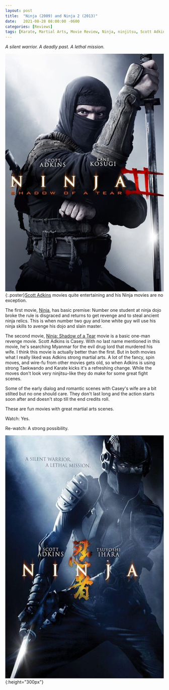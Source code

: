 ```yaml
---
layout: post
title:  "Ninja (2009) and Ninja 2 (2013)"
date:   2021-08-28 08:00:00 -0600
categories: [Reviews]
tags: [Karate, Martial Arts, Movie Review, Ninja, ninjitsu, Scott Adkins, Taekwondo]
---
```


*A silent warrior. A deadly past. A lethal mission.*

![Ninja poster](/assets/2021/08/ninja-shadow-of-a-tear-2013.jpg){:.poster}[Scott Adkins](https://www.imdb.com/name/nm0012078/) movies quite entertaining and his Ninja movies are no exception.

The first movie, [Ninja](https://www.imdb.com/title/tt1182921/), has basic premise: Number one student at ninja dojo broke the rule is disgraced and returns to get revenge and to steal ancient ninja relics. This is when number two guy and lone white guy will use his ninja skills to avenge his dojo and slain master.

The second movie, [Ninja: Shadow of a Tear](https://www.imdb.com/title/tt2458106/) movie is a basic one-man revenge movie. Scott Adkins is Casey. With no last name mentioned in this movie, he's searching Myanmar for the evil drug lord that murdered his wife. I think this movie is actually better than the first. But in both movies what I really liked was Adkins strong martial arts. A lot of the fancy, spin moves, and wire-fu from other movies gets old, so when Adkins is using strong Taekwando and Karate kicks it's a refreshing change. While the moves don't look very ninjitsu-like they do make for some great fight scenes.

Some of the early dialog and romantic scenes with Casey's wife are a bit stilted but no one should care. They don't last long and the action starts soon after and doesn't stop till the end credits roll.

These are fun movies with great martial arts scenes.

Watch: Yes.

Re-watch: A strong possibility.

![Ninja 2 poster](/assets/2021/08/ninja-2009.jpg){:height="300px"}
